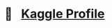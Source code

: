 <style>
@import 'https://fonts.googleapis.com/css?family=Akronim|Ewert|Roboto|';
.markdown-body {color:slategray; font-family:Akronim}
</style>

# &#x1F4D1; &nbsp; [Kaggle Profile](https://www.kaggle.com/olgabelitskaya)